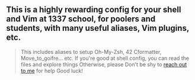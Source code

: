 ## This is a highly rewarding config for your shell and Vim at 1337 school, for poolers and students, with many useful aliases, Vim plugins, etc.

> This includes aliases to setup Oh-My-Zsh, 42 Cformatter, Move_to_goifre... etc.
> If you're good at shell config, you can read the files and explore things
> Otherwise, please Don't be shy to [reach out to me](https://wa.me/212641134341) for help
> Good luck!
